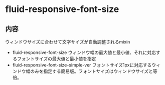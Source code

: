 # fluid-responsive-font-size
## 内容
ウィンドウサイズに合わせて文字サイズが自動調整されるmixin

- fluid-responsive-font-size
    ウィンドウ幅の最大値と最小値、それに対応するフォントサイズの最大値と最小値を指定
- fluid-responsive-font-size-simple-ver
    フォントサイズ1pxに対応するウィンドウ幅のみを指定する簡易版。フォントサイズはウィンドウサイズと等倍。